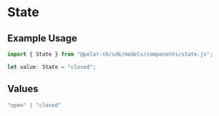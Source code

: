 # State

## Example Usage

```typescript
import { State } from "@polar-sh/sdk/models/components/state.js";

let value: State = "closed";
```

## Values

```typescript
"open" | "closed"
```